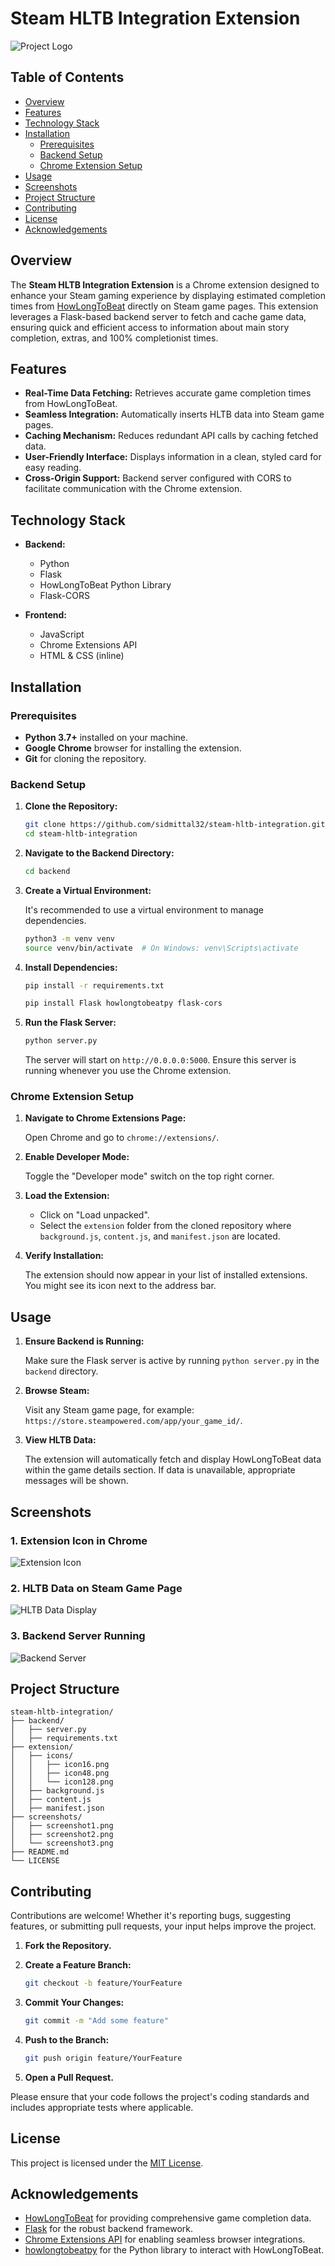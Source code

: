 # Steam HLTB Integration Extension

![Project Logo](./extension/icons/icon128.png)

## Table of Contents

- [Overview](#overview)
- [Features](#features)
- [Technology Stack](#technology-stack)
- [Installation](#installation)
  - [Prerequisites](#prerequisites)
  - [Backend Setup](#backend-setup)
  - [Chrome Extension Setup](#chrome-extension-setup)
- [Usage](#usage)
- [Screenshots](#screenshots)
- [Project Structure](#project-structure)
- [Contributing](#contributing)
- [License](#license)
- [Acknowledgements](#acknowledgements)

## Overview

The **Steam HLTB Integration Extension** is a Chrome extension designed to enhance your Steam gaming experience by displaying estimated completion times from [HowLongToBeat](https://howlongtobeat.com/) directly on Steam game pages. This extension leverages a Flask-based backend server to fetch and cache game data, ensuring quick and efficient access to information about main story completion, extras, and 100% completionist times.

## Features

- **Real-Time Data Fetching:** Retrieves accurate game completion times from HowLongToBeat.
- **Seamless Integration:** Automatically inserts HLTB data into Steam game pages.
- **Caching Mechanism:** Reduces redundant API calls by caching fetched data.
- **User-Friendly Interface:** Displays information in a clean, styled card for easy reading.
- **Cross-Origin Support:** Backend server configured with CORS to facilitate communication with the Chrome extension.

## Technology Stack

- **Backend:**
  - Python
  - Flask
  - HowLongToBeat Python Library
  - Flask-CORS

- **Frontend:**
  - JavaScript
  - Chrome Extensions API
  - HTML & CSS (inline)

## Installation

### Prerequisites

- **Python 3.7+** installed on your machine.
- **Google Chrome** browser for installing the extension.
- **Git** for cloning the repository.

### Backend Setup

1. **Clone the Repository:**

   ```bash
   git clone https://github.com/sidmittal32/steam-hltb-integration.git
   cd steam-hltb-integration
   ```

2. **Navigate to the Backend Directory:**

   ```bash
   cd backend
   ```

3. **Create a Virtual Environment:**

   It's recommended to use a virtual environment to manage dependencies.

   ```bash
   python3 -m venv venv
   source venv/bin/activate  # On Windows: venv\Scripts\activate
   ```

4. **Install Dependencies:**

   ```bash
   pip install -r requirements.txt
   ```

   ```bash
   pip install Flask howlongtobeatpy flask-cors
   ```

5. **Run the Flask Server:**

   ```bash
   python server.py
   ```

   The server will start on `http://0.0.0.0:5000`. Ensure this server is running whenever you use the Chrome extension.

### Chrome Extension Setup

1. **Navigate to Chrome Extensions Page:**

   Open Chrome and go to `chrome://extensions/`.

2. **Enable Developer Mode:**

   Toggle the "Developer mode" switch on the top right corner.

3. **Load the Extension:**

   - Click on "Load unpacked".
   - Select the `extension` folder from the cloned repository where `background.js`, `content.js`, and `manifest.json` are located.

4. **Verify Installation:**

   The extension should now appear in your list of installed extensions. You might see its icon next to the address bar.

## Usage

1. **Ensure Backend is Running:**

   Make sure the Flask server is active by running `python server.py` in the `backend` directory.

2. **Browse Steam:**

   Visit any Steam game page, for example: `https://store.steampowered.com/app/your_game_id/`.

3. **View HLTB Data:**

   The extension will automatically fetch and display HowLongToBeat data within the game details section. If data is unavailable, appropriate messages will be shown.

## Screenshots

### 1. Extension Icon in Chrome

![Extension Icon](./screenshots/screenshot1.png)

### 2. HLTB Data on Steam Game Page

![HLTB Data Display](./screenshots/screenshot2.png)

### 3. Backend Server Running

![Backend Server](./screenshots/screenshot3.png)

## Project Structure

```
steam-hltb-integration/
├── backend/
│   ├── server.py
│   ├── requirements.txt
├── extension/
│   ├── icons/
│   │   ├── icon16.png
│   │   ├── icon48.png
│   │   └── icon128.png
│   ├── background.js
│   ├── content.js
│   ├── manifest.json
├── screenshots/
│   ├── screenshot1.png
│   ├── screenshot2.png
│   └── screenshot3.png
├── README.md
└── LICENSE
```

## Contributing

Contributions are welcome! Whether it's reporting bugs, suggesting features, or submitting pull requests, your input helps improve the project.

1. **Fork the Repository.**

2. **Create a Feature Branch:**

   ```bash
   git checkout -b feature/YourFeature
   ```

3. **Commit Your Changes:**

   ```bash
   git commit -m "Add some feature"
   ```

4. **Push to the Branch:**

   ```bash
   git push origin feature/YourFeature
   ```

5. **Open a Pull Request.**

Please ensure that your code follows the project's coding standards and includes appropriate tests where applicable.

## License

This project is licensed under the [MIT License](LICENSE).

## Acknowledgements

- [HowLongToBeat](https://howlongtobeat.com/) for providing comprehensive game completion data.
- [Flask](https://flask.palletsprojects.com/) for the robust backend framework.
- [Chrome Extensions API](https://developer.chrome.com/docs/extensions/mv3/) for enabling seamless browser integrations.
- [howlongtobeatpy](https://github.com/ScrappyCocco/HowLongToBeat-PythonAPI) for the Python library to interact with HowLongToBeat.
